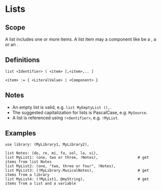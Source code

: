 # Lists

## Scope

A list includes one or more items.
A list item may a component like be a <String>, a <FieldDefinition> or an <EntityDefinition>.

## Definitions
~~~
list <Identifier> ( <item> [,<item>,.. ]

<item> := { <LiteralValue> | <Component> }
~~~

## Notes
* An empty list is valid, e.g. `list MyEmptyList (),`.
* The suggested capitalization for lists is PascalCase, e.g. `MySource`.
* A list is referenced using `!<dentifier>`, e.g. `!MyList`.

## Examples
~~~
use library: (MyLibrary1, MyLibrary2),

list Notes: (do, re, mi, fa, sol, la, si),
list MyList1: (one, two or three, !Notes),					# get items from list Notes
list MyList2: (one, "two, three or four", !Notes),
list MyList3: (!MyLibrary.MusicalNotes),					# get items from a library
list MyList4: (!MyList1, @myString),						# get items from a list and a variable
~~~